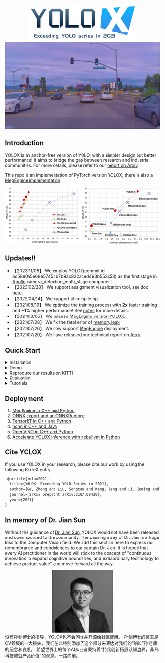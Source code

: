 <div align="center"><img src="assets/logo.png" width="350"></div>
<img src="assets/sunnyvale.jpeg" >

## Introduction
YOLOX is an anchor-free version of YOLO, with a simpler design but better performance! It aims to bridge the gap between research and industrial communities.
For more details, please refer to our [report on Arxiv](https://arxiv.org/abs/2107.08430).

This repo is an implementation of PyTorch version YOLOX, there is also a [MegEngine implementation](https://github.com/MegEngine/YOLOX).

<img src="assets/git_fig.png" width="1000" >

## Updates!!
* 【2023/11/08】 We employ YOLOX(commit id ac58e0a5e68e57454b7b9ac822aced493b553c53) as the first stage in [Apollo](https://github.com/ApolloAuto/apollo) camera_detection_multi_stage component.
* 【2023/02/28】 We support assignment visualization tool, see doc [here](./docs/assignment_visualization.md).
* 【2022/04/14】 We support jit compile op.
* 【2021/08/19】 We optimize the training process with **2x** faster training and **~1%** higher performance! See [notes](docs/updates_note.md) for more details.
* 【2021/08/05】 We release [MegEngine version YOLOX](https://github.com/MegEngine/YOLOX).
* 【2021/07/28】 We fix the fatal error of [memory leak](https://github.com/Megvii-BaseDetection/YOLOX/issues/103)
* 【2021/07/26】 We now support [MegEngine](https://github.com/Megvii-BaseDetection/YOLOX/tree/main/demo/MegEngine) deployment.
* 【2021/07/20】 We have released our technical report on [Arxiv](https://arxiv.org/abs/2107.08430).

## Quick Start

<details>
<summary>Installation</summary>

Step1. Install YOLOX from source.
```shell
# clone code
git clone git@github.com:ApolloAuto/apollo-model-yolox.git

cd apollo-model-yolox

# creat conda env
conda create -n apollo_yolox python=3.8
conda activate apollo_yolox

# install requirements
pip3 install -r requirements.txt
```

</details>

<details>
<summary>Demo</summary>

Step1. Download a pretrained model from the benchmark table.

|Model |size | Params<br>(M) |[Datasets](https://www.cvlibs.net/datasets/kitti/eval_object.php?obj_benchmark=2d)| [Class](yolox/data/datasets/voc_classes.py)| weights |
| ------  |:---: | :---: | :----: | :----: |:----: |
|[YOLOX-voc-s](./exps/example/yolox_voc/yolox_voc_s.py) |640 | 8.9 | KITTI   | 6| [link](https://github.com/ApolloAuto/apollo-model-yolox/releases/download/model/best_kitti_ckpt.pth) |
|[YOLOX-voc-s](./exps/example/yolox_voc/yolox_voc_s.py) |640 | 8.9 | L4      | 8| [link](https://github.com/ApolloAuto/apollo-model-yolox/releases/download/model/best_L4_ckpt.pth) |

Step2. For example, here we use best_L4_ckpt model:

```shell
python tools/demo.py image -n yolox-s -c /path/to/your/best_L4_ckpt.pth --path sample/ --conf 0.25 --nms 0.45 --tsize 640 --save_result --device [cpu/gpu]
```
then you will find result under path `YOLOX_outputs/yolox_s/`.

</details>

<details>
<summary>Reproduce our results on KITTI</summary>

Step1. Prepare KITTI dataset
```shell
cd <YOLOX_HOME>
ln -s /path/to/your/KITTI ./datasets/KITTI
```

Step2. Tools for kitti type datasets
We provide tools for KITTI type datasets which can help to trans it to VOC type : [readme](datasets/README.md)

Step3. change kitti configs
- class number: 8 to 6
1. change [voc_classes.py](yolox/data/datasets/voc_classes.py) to KITTI class.
2. modify [yolox_voc_s.py](exps/example/yolox_voc/yolox_voc_s.py) todo items.
3. modify [voc.py](yolox/data/datasets/voc.py) line 119 change jpg to png
```python
self._imgpath = os.path.join("%s", "JPEGImages", "%s.jpg") # to png
```

Step4. Reproduce our results on KITTI:

```shell
python3 tools/train.py -f exps/example/yolox_voc/yolox_voc_s.py -d 0 -b 16
```
or resume
```shell
python3 tools/train.py -f exps/example/yolox_voc/yolox_voc_s.py -d 0 -b 16 -c /path/to/your/latest_ckpt.pth --resume
```

* -d: number of gpu devices
* -b: total batch size, the recommended number for -b is num-gpu * 8
* --fp16: mixed precision training
* --cache: caching imgs into RAM to accelarate training, which need large system RAM.
* -c: checkpoint file path

<details>
<summary>Export</summary>

We support batch testing for fast evaluation:

```shell
python tools/export_onnx.py --input data -n yolox-s -c YOLOX_outputs/yolox_voc_s/latest_ckpt.pth  --output-name yolox.onnx

```
* --input: onnx model input blob name.
* -c: path of model.
* --output-name: the file name of covert model

</details>


**Multi Machine Training**

We also support multi-nodes training. Just add the following args:
* --num\_machines: num of your total training nodes
* --machine\_rank: specify the rank of each node

Suppose you want to train YOLOX on 2 machines, and your master machines's IP is 123.123.123.123, use port 12312 and TCP.

On master machine, run
```shell
python tools/train.py -n yolox-s -b 128 --dist-url tcp://123.123.123.123:12312 --num_machines 2 --machine_rank 0
```
On the second machine, run
```shell
python tools/train.py -n yolox-s -b 128 --dist-url tcp://123.123.123.123:12312 --num_machines 2 --machine_rank 1
```

**Logging to Weights & Biases**

To log metrics, predictions and model checkpoints to [W&B](https://docs.wandb.ai/guides/integrations/other/yolox) use the command line argument `--logger wandb` and use the prefix "wandb-" to specify arguments for initializing the wandb run.

```shell
python tools/train.py -n yolox-s -d 8 -b 64 --fp16 -o [--cache] --logger wandb wandb-project <project name>
                         yolox-m
                         yolox-l
                         yolox-x
```

An example wandb dashboard is available [here](https://wandb.ai/manan-goel/yolox-nano/runs/3pzfeom0)

**Others**

See more information with the following command:
```shell
python -m yolox.tools.train --help
```

</details>


<details>
<summary>Evaluation</summary>

We support batch testing for fast evaluation:

```shell
python -m yolox.tools.eval -n  yolox-s -c yolox_s.pth -b 64 --exp_file exps/example/yolox_voc/yolox_voc_s.py -d 8 --conf 0.001 [--fp16] [--fuse]
                               yolox-m
                               yolox-l
                               yolox-x
```
* --fuse: fuse conv and bn
* -d: number of GPUs used for evaluation. DEFAULT: All GPUs available will be used.
* -b: total batch size across on all GPUs

To reproduce speed test, we use the following command:
```shell
python -m yolox.tools.eval -n  yolox-s -c yolox_s.pth -b 1 --exp_file exps/example/yolox_voc/yolox_voc_s.py -d 1 --conf 0.001 --fp16 --fuse
                               yolox-m
                               yolox-l
                               yolox-x
```

</details>


<details>
<summary>Tutorials</summary>

*  [Training on custom data](docs/train_custom_data.md)
*  [Caching for custom data](docs/cache.md)
*  [Manipulating training image size](docs/manipulate_training_image_size.md)
*  [Assignment visualization](docs/assignment_visualization.md)
*  [Freezing model](docs/freeze_module.md)

</details>

## Deployment


1. [MegEngine in C++ and Python](./demo/MegEngine)
2. [ONNX export and an ONNXRuntime](./demo/ONNXRuntime)
3. [TensorRT in C++ and Python](./demo/TensorRT)
4. [ncnn in C++ and Java](./demo/ncnn)
5. [OpenVINO in C++ and Python](./demo/OpenVINO)
6. [Accelerate YOLOX inference with nebullvm in Python](./demo/nebullvm)

## Cite YOLOX
If you use YOLOX in your research, please cite our work by using the following BibTeX entry:

```latex
 @article{yolox2021,
  title={YOLOX: Exceeding YOLO Series in 2021},
  author={Ge, Zheng and Liu, Songtao and Wang, Feng and Li, Zeming and Sun, Jian},
  journal={arXiv preprint arXiv:2107.08430},
  year={2021}
}
```
## In memory of Dr. Jian Sun
Without the guidance of [Dr. Jian Sun](http://www.jiansun.org/), YOLOX would not have been released and open sourced to the community.
The passing away of Dr. Jian is a huge loss to the Computer Vision field. We add this section here to express our remembrance and condolences to our captain Dr. Jian.
It is hoped that every AI practitioner in the world will stick to the concept of "continuous innovation to expand cognitive boundaries, and extraordinary technology to achieve product value" and move forward all the way.

<div align="center"><img src="assets/sunjian.png" width="200"></div>
没有孙剑博士的指导，YOLOX也不会问世并开源给社区使用。
孙剑博士的离去是CV领域的一大损失，我们在此特别添加了这个部分来表达对我们的“船长”孙老师的纪念和哀思。
希望世界上的每个AI从业者秉持着“持续创新拓展认知边界，非凡科技成就产品价值”的观念，一路向前。
